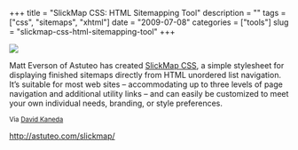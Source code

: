 +++
title = "SlickMap CSS: HTML Sitemapping Tool"
description = ""
tags = ["css", "sitemaps", "xhtml"]
date = "2009-07-08"
categories = ["tools"]
slug = "slickmap-css-html-sitemapping-tool"
+++


<div class="tool-screenshot mb1"><a href="http://astuteo.com/slickmap/"><img id='bluga-thumbnail-2731' class='bluga-thumbnail custom' src='http://media.konigi.com/bluga/
wt522ffa4bf0257_custom.jpg'/></a></div><p>Matt Everson of Astuteo has created <a href="http://astuteo.com/slickmap/">SlickMap CSS</a>, a simple stylesheet for displaying finished sitemaps directly from HTML unordered list navigation. It’s suitable for most web sites – accommodating up to three levels of page navigation and additional utility links – and can easily be customized to meet your own individual needs, branding, or style preferences.</p>
<p><small>Via <a href="http://astuteo.com/slickmap/">David Kaneda</a></small></p>
  
<p><a href="http://astuteo.com/slickmap/">http://astuteo.com/slickmap/</a></p>
      

